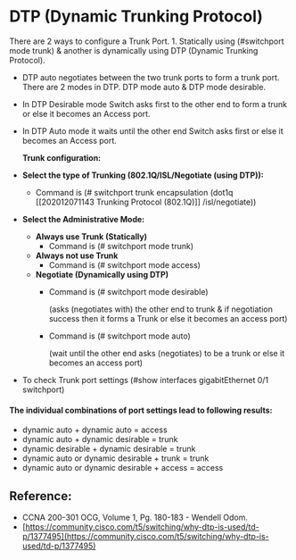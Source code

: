 # DTP \(Dynamic Trunking Protocol\)

There are 2 ways to configure a Trunk Port. 1. Statically using \(\#switchport mode trunk\) & another is dynamically using DTP \(Dynamic Trunking Protocol\).

* DTP auto negotiates between the two trunk ports to form a trunk port. There are 2 modes in DTP. DTP mode auto & DTP mode desirable. 
* In DTP Desirable mode Switch asks first to the other end to form a trunk or else it becomes an Access port. 
* In DTP Auto mode it waits until the other end Switch asks first or else it becomes an Access port.  

  **Trunk configuration:**

* **Select the type of Trunking \(802.1Q/ISL/Negotiate \(using DTP\)\):**
  * Command is \(\# switchport trunk encapsulation \(dot1q \[\[202012071143 Trunking Protocol \(802.1Q\)\]\] /isl/negotiate\)\)
* **Select the Administrative Mode:**
  * **Always use Trunk \(Statically\)**
    * Command is \(\# switchport mode trunk\)
  * **Always not use Trunk**
    * Command is \(\# switchport mode access\)
  * **Negotiate \(Dynamically using DTP\)**
    * Command is \(\# switchport mode desirable\)

      \(asks \(negotiates with\) the other end to trunk & if negotiation success then it forms a Trunk or else it becomes an access port\)

    * Command is \(\# switchport mode auto\)

      \(wait until the other end asks \(negotiates\) to be a trunk or else it becomes an access port\)
* To check Trunk port settings \(\#show interfaces gigabitEthernet 0/1 switchport\)

#### The individual combinations of port settings lead to following results:

* dynamic auto + dynamic auto = access
* dynamic auto + dynamic desirable = trunk
* dynamic desirable + dynamic desirable = trunk
* dynamic auto or dynamic desirable + trunk = trunk
* dynamic auto or dynamic desirable + access = access

## Reference:

* CCNA 200-301 OCG, Volume 1, Pg. 180-183 - Wendell Odom. 
* [https://community.cisco.com/t5/switching/why-dtp-is-used/td-p/1377495](https://community.cisco.com/t5/switching/why-dtp-is-used/td-p/1377495)

